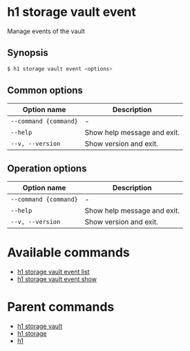 
# h1 storage vault event

Manage events of the vault

## Synopsis

```bash
$ h1 storage vault event <options>
```

## Common options

| Option name               | Description                 |
| ------------------------- | --------------------------- |
| ```--command {command}``` | -                           |
| ```--help```              | Show help message and exit. |
| ```--v, --version```      | Show version and exit.      |

## Operation options

| Option name               | Description                 |
| ------------------------- | --------------------------- |
| ```--command {command}``` | -                           |
| ```--help```              | Show help message and exit. |
| ```--v, --version```      | Show version and exit.      |

# Available commands

* [h1 storage vault event list](./list/README.md)
* [h1 storage vault event show](./show/README.md)

# Parent commands

* [h1 storage vault](./../README.md)
* [h1 storage](./../../README.md)
* [h1](./../../../README.md)
